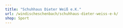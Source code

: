 ```yaml
---
title: "Schuhhaus Dieter Weiß e.K."
url: /windischeschenbach/schuhhaus-dieter-weiss-e-k/
shop: Sport
---
```

